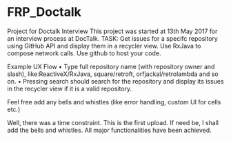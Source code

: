 # FRP_Doctalk
Project for Doctalk Interview
This project was started at 13th May 2017 for an interview process at DocTalk. 
TASK:
Get issues for a specifc repository using GitHub API and display them in a recycler view. Use RxJava to compose network calls. Use github to host your code.

Example UX Flow
• Type full repository name (with repository owner and slash), like:ReactiveX/RxJava, square/retroft, orfjackal/retrolambda and so on.
• Pressing search should search for the repository and display its issues in the recycler view if it is a valid repository.

Feel free add any bells and whistles (like error handling, custom UI for cells etc.)

Well, there was a time constraint. This is the first upload. If need be, I shall add the bells and whistles.
All major functionalities have been achieved.
